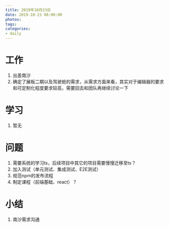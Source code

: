 ```yaml
---
title: 2019年10月23日
date: 2019-10-23 08:00:00
photos:
tags: 
categories:
- daily
---
```


# 工作

1. 出差南沙
2. 确定了展板二期以及驾驶舱的需求，从需求方面来看，其实对于编辑器的要求和可定制化程度要求较高，需要回去和团队再继续讨论一下

# 学习

1. 暂无

# 问题

1. 需要系统的学习ts，后续项目中其它的项目需要慢慢迁移至ts？
2. 加入测试（单元测试、集成测试、E2E测试）
3. 规范npm的发布流程
4. 制定课程（前端基础、react）？

# 小结

1. 南沙需求沟通